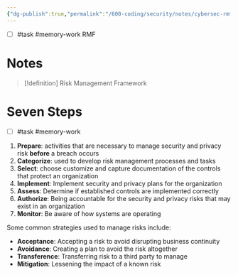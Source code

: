 ```yaml
---
{"dg-publish":true,"permalink":"/600-coding/security/notes/cybersec-rmf/","tags":["CyberSecurity"]}
---
```


- [ ] #task #memory-work  RMF
# Notes
> [!definition] 
> Risk Management Framework


# Seven Steps
- [ ] #task #memory-work  
1. **Prepare**: activities that are necessary to manage security and privacy risk **before** a breach occurs
2. **Categorize**: used to develop risk management processes and tasks
3. **Select**: choose customize and capture documentation of the controls that protect an organization
4. **Implement**: Implement security and privacy plans for the organization
5. **Assess**: Determine if established controls are implemented correctly
6. **Authorize**: Being accountable for the security and privacy risks that may exist in an organization
7. **Monitor**: Be aware of how systems are operating



Some common strategies used to manage risks include:

- **Acceptance**: Accepting a risk to avoid disrupting business continuity
- **Avoidance**: Creating a plan to avoid the risk altogether
- **Transference**: Transferring risk to a third party to manage
- **Mitigation**: Lessening the impact of a known risk